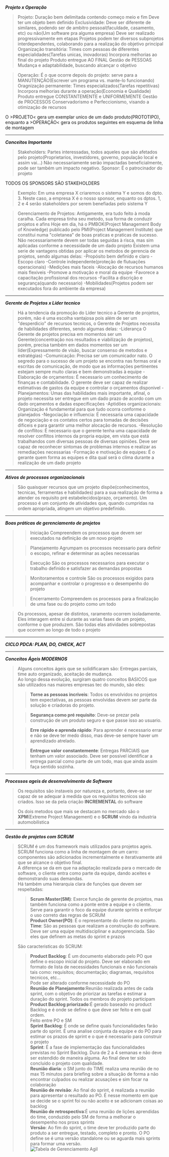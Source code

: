 ***Projeto x Operação***
>Projeto:
    Duração bem delimitada contendo começo meio e fim
    Deve ter um objeto bem definido
    Exclusividade: Deve ser diferente de similares, podendo ser de ambitro pessoal(faculdade, casamento, etc) ou não(Um software pra alguma empresa)
    Deve ser realizado progressivamente em etapas
    Projetos podem ter diversos subprojetos interdependentes, colaborando para a realização do objetivo principal
    Organização transitória: Times com pessoas de diferentes especialidades(Tarefas unicas, inovadoras)
    Incorpora melhorias ao final do projeto
    Produto entregue AO FINAL
    Gestão de PESSOAS
    Mudança e adaptabilidade, buscando alcançar o objetivo

>Operação:
    É o que ocorre depois do projeto: serve para a MANUTENÇÃO(Escrever um programa vs. mante-lo funcionando)
    Oragnização permanente: Times especializados(Tarefas repetitivas)
    Incorpora melhorias durante a operação(Economia e Qualidade)
    Produto entregue CONSTANTEMENTE e UNIFORMEMENTE
    Gestão de PROCESSOS
    Conservadorismo e Perfeccionismo, visando a otimização de recursos


O >PROJETO< gera um exemplar unico de um dado produto(PROTOTIPO), enquanto a >OPERAÇÃO< gera os produtos seguintes em esquema de linha de montagem 
***
***Conceitos Importante***
>Stakeholders:
    Partes interessadas, todos aqueles que são afetados pelo projeto(Proprietarios, investidores, governo, população local e assim vai...)
    Não necessariamente serão impactadas beneficialmente, pode ser também um impacto negativo.
>Sponsor:
    É o patrocinador do projeto

TODOS OS SPONSORS SÃO STAKEHOLDERS
>Exemplo:
    Em uma empresa X criaremos o sistema Y e somos do dpto. 3. Neste caso, a empresa X é o nosso sponsor, enquanto os dptos. 1, 2 e 4 serão stakeholders por serem benefiadas pelo sistema Y

>Gerenciamento de Projetos:
    Antigamente, era tudo feito à moda caralha. Cada empresa tinha seu metodo, sua forma de conduzir projetos e afins
    Hoje em dia, há o PMBOK(Project Management Body of Knowledge) publicado pelo PMI(Project Management Institute) que constitui numa "coletanea" de boas praticas e praticas de sucesso.
    Não necessariamente devem ser todas seguidas à risca, mas sim aplicadas conforme a necessidade de um dado projeto
    Existem uma serie de vantagens obtidas por aplicar os metodos de gerencia de projetos, sendo algumas delas:
        -Propósito bem definido e claro
        -Escopo claro
        -Controle independente(proteção de flutuações operacionais)
        -Medições mais faceis
        -Alocação de recursos humanos mais flexiveis
        -Promove a motivação e moral da equipe
        -Favorece a capacitação profissional dos recursos
        -Facilita a discrição e segurança(quando necessario)
        -Mobilidades(Projetos podem ser executados fora do ambiente da empresa)
***
***Gerente de Projetos x Líder tecnico***
>Há a tendencia da promoção do Líder tecnico a Gerente de projetos, porém, não é uma escolha vantajosa pois além de ser um "desperdicio" de recursos tecnicos, o Gerente de Projetos necessita de habilidades diferentes,
>sendo algumas delas:
    -Liderança
        O Gerente de projetos precisa em momentos ser um Gerente(concentração nos resultados e viabilização de projetos), porém, precisa também em dados momentos
        ser um líder(Expressamento de visão, buscar consenso de metodos e estratégias)
    -Comunicação:
        Precisa ser um comunicador nato. O segredo para o sucesso de um projeto se encontra nas formas oral e escritas de comunicação, de modo que as informações pertinentes estejam sempre muito claras e bem demonstradas à equipe
    -Elaboração de orçamentos:
        É necessario um conhecimento de finanças e contabilidade. O gerente deve ser capaz de realizar estimativas de gastos da equipe e controlar o orçamentos disponivel
    -Planejamentos:
        Umas das habilidades mais importante, afinal, o projeto necessita ser entregue em um dado prazo de acordo com um dado orçamentos e dadas especificações
    -Aptidões organizacionais:
        Organização é fundamental para que tudo ocorra conforme o planejados
    -Negociação e influencia:
        É necessaria uma capacidade de negociação e os contatos certos para tomadas de decisões dificeis e para garantir uma melhor alocação de recursos.
    -Resolução de conflitos:
        É necessario que o gerente tenha uma capacidade de resolver conflitos internos da propria equipe, em vista que está trabalhandos com diversas pessoas
        de diversas opiniões. Deve ser capaz de reconhecer sintomas de problemas internos e realizar as remediações necessarias
    -Formação e motivação de equipes:
        É o gerante quem forma as equipes e dita qual será o clima durante a realização de um dado projeto                    

***
***Ativos de processos organizacionais***
>São quaisquer recursos que um projeto dispõe(conhecimentos, tecnicas, ferramentas e habilidades) para a sua realização de forma a atender os requisito pré estabelecidos(prazo, orçamento).
>Um processo é um conjunto de atividades que, quando cumpridas na ordem apropriada, atingem um objetivo predefinido.
***
***Boas práticas de gerenciamento de projetos***
>>Iniciação
    Compreendem os processos que devem ser executados na definição de um novo projeto
>    
>>Planejamento
    Agrumpam os processos necessario para definir o escopo, refinar e determinar as ações necessarias
>    
>>Execução
    São os processos necessarios para executar o trabalho definido e satisfazer as demandas propostas
>    
>>Monitoramentos e controle
    São os processos exigidos para acompanhar e controlar o progresso e o desempenho do projeto
>
>>Encerramento 
    Compreendem os processos para a finalização de uma fase ou do projeto como um todo

>Os processos, apesar de distintos, raramento ocorrem isoladamente. Eles interagem entre si durante as varias fases de um projeto, conforme o que produzem. São todas elas atividades sobrepostas que ocorrem ao longo de todo o projeto
***
***CICLO PDCA: PLAN, DO, CHECK, ACT***
***
***Conceitos Ágeis MODERNOS***
>Alguns conceitos ágeis que se solidificaram são: Entregas parciais, time auto organizado, aceitação de mudança.<br>
Ao longo dessa evolução, surgiram quatro conceitos BASICOS que são utilizados nas maiores empresas tec do mundo, são eles:<br>
>><strong>Torne as pessoas incriveis</strong>: Todos os envolvidos no projetos tem expectativas, as pessoas envolvidas devem ser parte da solução e criadoras do projeto.<br>
>
>><strong>Segurança como pré requisito</strong>: Deve-se prezar pela construção de um produto seguro e que passe isso ao usuario.<br>
>
>><strong>Erre rápido e aprenda rápido</strong>: Para aprender é necessario errar e não se deve ter medo disso, mas deve-se sempre haver um aprendizado atrelado.<br>
>
>><strong>Entregue valor constantemente</strong>: Entregas PARCIAIS que tenham um valor associado. Deve ser possivel identificar a entrega parcial como parte de um todo, mas que ainda assim faça sentido sozinha.<br>
***
***Processos ageis de desenvolvimento de Software***
>Os requisitos são instaveis por natureza e, portanto, deve-se ser capaz de se adequar à medida que os requisitos tecnicos são criados. Isso se da pela criação <strong>INCREMENTAL</strong> do software
>
>Os dois metodos que mais se destacam no mercado são o <strong>XPM</strong>(Extreme Project Management) e o <strong>SCRUM</strong> vindo da industria automobilistica
***
***Gestão de projetos com SCRUM***
>SCRUM é um dos framework mais utilizados para projetos ageis. SCRUM funciona como a linha de montagem de um carro: componentes são adicionados incrementalmente e iterativamente até que se alcance o objetivo final.<br> A diferença se da em que na adaptação realizada para o mercado de software, o cliente entra como parte da equipe, dando aceites e demonstrando suas demandas.<br>Há também uma hierarquia clara de funções que devem ser respeitadas:
>><strong>Scrum Master(SM)</strong>: Exerce função de gerente de projetos, mas também funciona como a ponte entre a equipe e o cliente. Serve para garantir o foco da equipe durante sprints e enforçar o uso correto das regras de SCRUM<br><strong>Product Owner(PO)</strong>: É o representante do cliente no projeto.<br><strong>Time</strong>: São as pessoas que realizam a construção do software. Deve ser uma equipe multidisciplinar e autogerenciada. São eles que definem as metas do sprint e prazos<br>
>
>São caracteristicas do SCRUM:
>><strong>Product Backlog</strong>: É um documento elaborado pelo PO que define o escopo inicial do projeto. Deve ser elaborado em formato de lista de necessidades funcionais e não funcionais tais como: requisitos; documentação; diagramas, requisitos tecnicos, etc... <br>Pode ser alterado conforme necessidade do PO<br>
>><strong>Reunião de Planejamento</strong>:Reunião realizada antes de cada sprint, com o objetivo de priorizar as tarefas e estimar a duração do sprint. Todos os membros do projeto participam<br>
>><strong>Product Backlog priorizado</strong>:É gerado baseado no product Backlog e é onde se define o que deve ser feito e em qual ordem.<br>Feito entre PO e SM<br>
>><strong>Sprint Backlog</strong>: É onde se define quais funcionalidades farão parte do sprint. É uma analise conjunta da equipe e do PO para estimar os prazos de sprint e o que é necessario para construir o projeto<br>
>><strong>Sprint</strong>: É a fase de implementação das funcionalidades previstas no Sprint Backlog. Dura de 2 a 4 semanas e não deve ser estendido de maneira alguma. Ao final deve ter sido concluido o projeto com qualidade.<br>
>><strong>Reunião diaria</strong>: o SM junto do TIME realiza uma reunião de no max 15 minutos para briefing sobre a situação de forma a não encontrar culpados ou realizar acusações e sim focar na colaboração<br>
>><strong>Reunião de revisão</strong>: Ao final do sprint, é realizada a reunião para apresentar o resultado ao PO. É nesse momento em que se decide se o sprint foi ou não aceito e se adicionam coisas ao backlog<br>
>><strong>Reunião de retrospectiva</strong>:É uma reunião de lições aprendidas do time, conduzido pelo SM de forma a melhorar o desempenho nos proxs sprints<br>
>><strong>Versão</strong>: Ao fim do sprint, o time deve ter produzido parte do produto a ser entregue, testado, completo e pronto. O PO define se é uma versão standalone ou se aguarda mais sprints para formar uma versão.<br>
![Tabela de Gerenciamento Agil](/SDTE/tabelaGerenAgil.jpg)